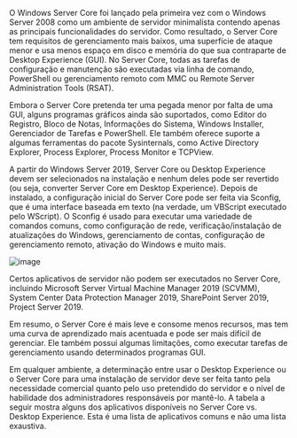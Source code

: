 O Windows Server Core foi lançado pela primeira vez com o Windows Server 2008 como um ambiente de servidor minimalista contendo apenas as principais funcionalidades do servidor. Como resultado, o Server Core tem requisitos de gerenciamento mais baixos, uma superfície de ataque menor e usa menos espaço em disco e memória do que sua contraparte de Desktop Experience (GUI). No Server Core, todas as tarefas de configuração e manutenção são executadas via linha de comando, PowerShell ou gerenciamento remoto com MMC ou Remote Server Administration Tools (RSAT).

Embora o Server Core pretenda ter uma pegada menor por falta de uma GUI, alguns programas gráficos ainda são suportados, como Editor do Registro, Bloco de Notas, Informações do Sistema, Windows Installer, Gerenciador de Tarefas e PowerShell. Ele também oferece suporte a algumas ferramentas do pacote Sysinternals, como Active Directory Explorer, Process Explorer, Process Monitor e TCPView.

A partir do Windows Server 2019, Server Core ou Desktop Experience devem ser selecionados na instalação e nenhum deles pode ser revertido (ou seja, converter Server Core em Desktop Experience). Depois de instalado, a configuração inicial do Server Core pode ser feita via Sconfig, que é uma interface baseada em texto (na verdade, um VBScript executado pelo WScript). O Sconfig é usado para executar uma variedade de comandos comuns, como configuração de rede, verificação/instalação de atualizações do Windows, gerenciamento de contas, configuração de gerenciamento remoto, ativação do Windows e muito mais.

![image](https://academy.hackthebox.com/storage/modules/49/sconfig.png)

Certos aplicativos de servidor não podem ser executados no Server Core, incluindo Microsoft Server Virtual Machine Manager 2019 (SCVMM), System Center Data Protection Manager 2019, SharePoint Server 2019, Project Server 2019. 

Em resumo, o Server Core é mais leve e consome menos recursos, mas tem uma curva de aprendizado mais acentuada e pode ser mais difícil de gerenciar. Ele também possui algumas limitações, como executar tarefas de gerenciamento usando determinados programas GUI.

Em qualquer ambiente, a determinação entre usar o Desktop Experience ou o Server Core para uma instalação de servidor deve ser feita tanto pela necessidade comercial quanto pelo uso pretendido do servidor e o nível de habilidade dos administradores responsáveis ​​por mantê-lo. A tabela a seguir mostra alguns dos aplicativos disponíveis no Server Core vs. Desktop Experience. Esta é uma lista de aplicativos comuns e não uma lista exaustiva.